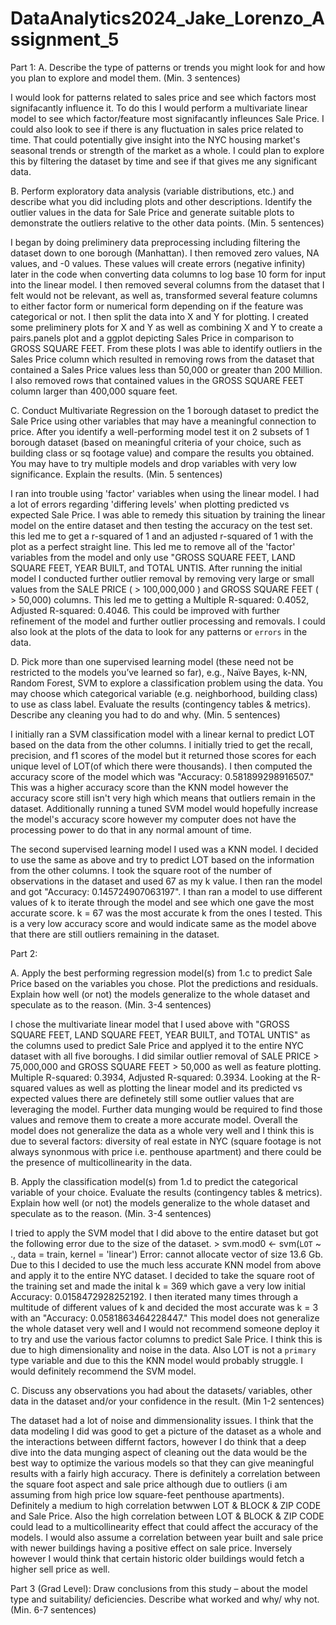 # DataAnalytics2024_Jake_Lorenzo_Assignment_5


Part 1:
A. Describe the type of patterns or trends you might look for and how you plan to explore 
and model them. (Min. 3 sentences)

I would look for patterns related to sales price and see which factors most signifacantly influence it. To do this I would perform a multivariate linear model to see which factor/feature most signifacantly infleunces Sale Price. I could also look to see if there is any fluctuation in sales price related to time. That could potentially give insight into the NYC housing market's seasonal trends or strength of the market as a whole. I could plan to explore this by filtering the dataset by time and see if that gives me any significant data. 

B. Perform exploratory data analysis (variable distributions, etc.) and describe what you 
did including plots and other descriptions. Identify the outlier values in the data for Sale 
Price and generate suitable plots to demonstrate the outliers relative to the other data 
points. (Min. 5 sentences) 

I began by doing preliminery data preprocessing including filtering the dataset down to one borough (Manhattan). I then removed zero values, NA values, and -0 values. These values will create errors (negative infinity) later in the code when converting data columns to log base 10 form for input into the linear model. I then removed several columns from the dataset that I felt would not be relevant, as well as, transformed several feature columns to either factor form or numerical form depending on if the feature was categorical or not. I then split the data into X and Y for plotting. I created some preliminery plots for X and Y as well as combining X and Y to create a pairs.panels plot and a ggplot depicting Sales Price in comparison to GROSS SQUARE FEET. From these plots I was able to identify outliers in the Sales Price column which resulted in removing rows from the dataset that contained a Sales Price values less than 50,000 or greater than 200 Million. I also removed rows that contained values in the GROSS SQUARE FEET column larger than 400,000 square feet.

C. Conduct Multivariate Regression on the 1 borough dataset to predict the Sale Price 
using other variables that may have a meaningful connection to price. After you identify a 
well-performing model test it on 2 subsets of 1 borough dataset (based on meaningful 
criteria of your choice, such as building class or sq footage value) and compare the results 
you obtained. You may have to try multiple models and drop variables with very low 
significance. Explain the results. (Min. 5 sentences) 

I ran into trouble using 'factor' variables when using the linear model. I had a lot of errors regarding 'differing levels' when plotting predicted vs expected Sale Price. I was able to remedy this situation by training the linear model on the entire dataset and then testing the accuracy on the test set. this led me to get a r-squared of 1 and an adjusted r-squared of 1 with the plot as a perfect straight line. This led me to remove all of the 'factor' variables from the model and only use "GROSS SQUARE FEET, LAND SQUARE FEET, YEAR BUILT, and TOTAL UNTIS. After running the initial model I conducted further outlier removal by removing very large or small values from the SALE PRICE ( > 100,000,000 ) and GROSS SQUARE FEET ( > 50,000) columns. This led me to getting a Multiple R-squared:  0.4052,	Adjusted R-squared:  0.4046. This could be improved with further refinement of the model and further outlier processing and removals. I could also look at the plots of the data to look for any patterns or `errors` in the data.

D. Pick more than one supervised learning model (these need not be restricted to the 
models you’ve learned so far), e.g., Naïve Bayes, k-NN, Random Forest, SVM to explore a 
classification problem using the data. You may choose which categorical variable (e.g. 
neighborhood, building class) to use as class label. Evaluate the results (contingency 
tables & metrics). Describe any cleaning you had to do and why. (Min. 5 sentences)

I initially ran a SVM classification model with a linear kernal to predict LOT based on the data from the other columns. I initially tried to get the recall, precision, and f1 scores of the model but it returned those scores for each unique level of LOT(of which there were thousands). I then computed the accuracy score of the model which was  "Accuracy: 0.581899298916507." This was a higher accuracy score than the KNN model however the accuracy score still isn't very high which means that outliers remain in the dataset. Additionally running a tuned SVM model would hopefully increase the model's accuracy score however my computer does not have the processing power to do that in any normal amount of time.

The second supervised learning model I used was a KNN model. I decided to use the same as above and try to predict LOT based on the information from the other columns. I took the square root of the number of observations in the dataset and used 67 as my k value. I then ran the model and got "Accuracy: 0.145724907063197". I than ran a model to use different values of k to iterate through the model and see which one gave the most accurate score. k = 67 was the most accurate k from the ones I tested. This is a very low accuracy score and would indicate same as the model above that there are still outliers remaining in the dataset.


Part 2:

A. Apply the best performing regression model(s) from 1.c to predict Sale Price based on 
the variables you chose. Plot the predictions and residuals. Explain how well (or not) the 
models generalize to the whole dataset and speculate as to the reason. (Min. 3-4 sentences)

I chose the multivariate linear model that I used above with "GROSS SQUARE FEET, LAND SQUARE FEET, YEAR BUILT, and TOTAL UNTIS" as the columns used to predict Sale Price and applyed it to the entire NYC dataset with all five boroughs. I did similar outlier removal of SALE PRICE > 75,000,000 and GROSS SQUARE FEET > 50,000 as well as feature plotting.  Multiple R-squared:  0.3934,	Adjusted R-squared:  0.3934. Looking at the R-squared values as well as plotting the linear model and its predicted vs expected values there are definetely still some outlier values that are leveraging the model. Further data munging would be required to find those values and remove them to create a more accurate model. Overall the model does not generalize the data as a whole very well and I think this is due to several factors: diversity of real estate in NYC (square footage is not always synonmous with price i.e. penthouse apartment) and there could be the presence of multicollinearity in the data.

B. Apply the classification model(s) from 1.d to predict the categorical variable of your 
choice. Evaluate the results (contingency tables & metrics). Explain how well (or not) the 
models generalize to the whole dataset and speculate as to the reason. (Min. 3-4 sentences)

I tried to apply the SVM model that I did above to the entire dataset but got the following error due to the size of the dataset. > svm.mod0 <- svm(`LOT` ~ ., data = train, kernel = 'linear') Error: cannot allocate vector of size 13.6 Gb. Due to this I decided to use the much less accurate KNN model from above and apply it to the entire NYC dataset. I decided to take the square root of the training set and made the inital k = 369 which gave a very low initial Accuracy: 0.0158472928252192. I then iterated many times through a multitude of different values of k and decided the most accurate was k = 3 with an "Accuracy: 0.0581863464228447." This model does not generalize the whole dataset very well and I would not recommend someone deploy it to try and use the various factor columns to predict Sale Price. I think this is due to high dimensionality and noise in the data. Also LOT is not a `primary` type variable and due to this the KNN model would probably struggle. I would definitely recommend the SVM model. 

C.  Discuss any observations you had about the datasets/ variables, other data in the 
dataset and/or your confidence in the result. (Min 1-2 sentences)

The dataset had a lot of noise and dimmensionality issues. I think that the data modeling I did was good to get a picture of the dataset as a whole and the interactions between differnt factors, however I do think that a deep dive into the data munging aspect of cleaning out the data would be the best way to optimize the various models so that they can give meaningful results with a fairly high accuracy. There is definitely a correlation between the square foot aspect and sale price although due to outliers (i am assuming from high price low square-feet penthouse apartments). Definitely a medium to high correlation betwwen LOT & BLOCK & ZIP CODE and Sale Price. Also the high correlation between LOT & BLOCK & ZIP CODE could lead to a multicollinearity effect that could affect the accuracy of the models. I would also assume a correlation between year built and sale price  with newer buildings having a positive effect on sale price. Inversely however I would think that certain historic older buildings would fetch a higher sell price as well. 

Part 3 (Grad Level):
Draw conclusions from this study – about the model type and 
suitability/ deficiencies. Describe what worked and why/ why not. (Min. 6-7 sentences)

